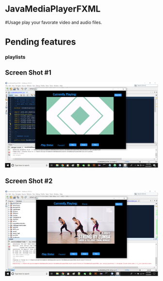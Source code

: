 # JavaMediaPlayerFXML

#Usage
play your favorate video and audio files.

# Pending features
### playlists

## Screen Shot #1
![](mediaNew.png)

## Screen Shot #2
![](fxmlMediaNew.png)
